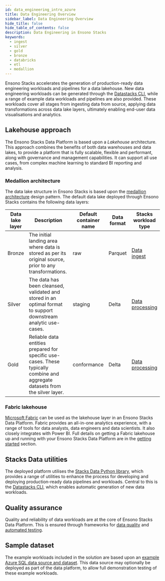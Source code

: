 ```yaml
---
id: data_engineering_intro_azure
title: Data Engineering Overview
sidebar_label: Data Engineering Overview
hide_title: false
hide_table_of_contents: false
description: Data Engineering in Ensono Stacks
keywords:
  - ingest
  - silver
  - gold
  - bronze
  - databricks
  - etl
  - medallion
---
```


Ensono Stacks accelerates the generation of production-ready data engineering workloads and pipelines for a data lakehouse. New data engineering workloads can be generated through the [Datastacks CLI](#stacks-data-utilities), while a range of example data workloads and pipelines are also provided. These workloads cover all stages from ingesting data from source, applying data transformations across data lake layers, ultimately enabling end-user data visualisations and analytics.

## Lakehouse approach

The Ensono Stacks Data Platform is based upon a _Lakehouse_ architecture. This approach combines the benefits of both data warehouses and data lakes, to provide a platform that is fully scalable, flexible and performant, along with governance and management capabilities. It can support all use cases, from complex machine learning to standard BI reporting and analysis.

### Medallion architecture

The data lake structure in Ensono Stacks is based upon the
[medallion architecture](https://www.databricks.com/glossary/medallion-architecture) design pattern. The default data lake deployed through Ensono Stacks contains the following data layers:

| Data lake layer | Description | Default container name | Data format | Stacks workload type |
| ------------- | ------------- | ------------- | ------------- | ------------- |
| Bronze | The initial landing area where data is stored as per its original source, prior to any transformations. | raw | Parquet | [Data ingest](./ingest_data_azure.md) |
| Silver | The data has been cleansed, validated and stored in an optimal format to support downstream analytic use-cases. | staging | Delta | [Data processing](./data_processing.md) |
| Gold | Reliable data entities prepared for specific use-cases. These typically combine and aggregate datasets from the silver layer. | conformance | Delta | [Data processing](./data_processing.md) |

### Fabric lakehouse

[Microsoft Fabric](https://learn.microsoft.com/en-us/fabric/) can be used as the lakehouse layer in an Ensono Stacks Data Platform. Fabric provides an all-in-one analytics experience, with a range of tools for data analysts, data engineers and data scientists. It also closely integrates with Power BI. Full details on getting a Fabric lakehouse up and running with your Ensono Stacks Data Platform are in the [getting started](../getting_started/fabric_deployment_guide.md) section.

## Stacks Data utilities

The deployed platform utilises the [Stacks Data Python library](./stacks_data_utilities.md), which provides a range of utilities to enhance the process for developing and deploying production-ready data pipelines and workloads. Central to this is the [Datastacks CLI](./datastacks.md), which enables automatic generation of new data workloads.

## Quality assurance

Quality and reliability of data workloads are at the core of Ensono Stacks Data Platform. This is ensured through frameworks for [data quality](./data_quality_azure.md) and [automated testing](./testing_data_azure.md).

## Sample dataset

The example workloads included in the solution are based upon an
[example Azure SQL data source and dataset](../getting_started/example_data_source.md). This data source may optionally
be deployed as part of the data platform, to allow full demonstration testing of these example workloads.
